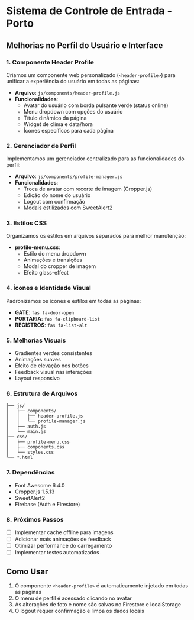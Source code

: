 # Sistema de Controle de Entrada - Porto

## Melhorias no Perfil do Usuário e Interface

### 1. Componente Header Profile
Criamos um componente web personalizado (`<header-profile>`) para unificar a experiência do usuário em todas as páginas:

- **Arquivo**: `js/components/header-profile.js`
- **Funcionalidades**:
  - Avatar do usuário com borda pulsante verde (status online)
  - Menu dropdown com opções do usuário
  - Título dinâmico da página
  - Widget de clima e data/hora
  - Ícones específicos para cada página

### 2. Gerenciador de Perfil
Implementamos um gerenciador centralizado para as funcionalidades do perfil:

- **Arquivo**: `js/components/profile-manager.js`
- **Funcionalidades**:
  - Troca de avatar com recorte de imagem (Cropper.js)
  - Edição do nome do usuário
  - Logout com confirmação
  - Modais estilizados com SweetAlert2

### 3. Estilos CSS
Organizamos os estilos em arquivos separados para melhor manutenção:

- **profile-menu.css**:
  - Estilo do menu dropdown
  - Animações e transições
  - Modal do cropper de imagem
  - Efeito glass-effect

### 4. Ícones e Identidade Visual
Padronizamos os ícones e estilos em todas as páginas:

- **GATE**: `fas fa-door-open`
- **PORTARIA**: `fas fa-clipboard-list`
- **REGISTROS**: `fas fa-list-alt`

### 5. Melhorias Visuais
- Gradientes verdes consistentes
- Animações suaves
- Efeito de elevação nos botões
- Feedback visual nas interações
- Layout responsivo

### 6. Estrutura de Arquivos
```
├── js/
│   ├── components/
│   │   ├── header-profile.js
│   │   └── profile-manager.js
│   ├── auth.js
│   └── main.js
├── css/
│   ├── profile-menu.css
│   ├── components.css
│   └── styles.css
└── *.html
```

### 7. Dependências
- Font Awesome 6.4.0
- Cropper.js 1.5.13
- SweetAlert2
- Firebase (Auth e Firestore)

### 8. Próximos Passos
- [ ] Implementar cache offline para imagens
- [ ] Adicionar mais animações de feedback
- [ ] Otimizar performance do carregamento
- [ ] Implementar testes automatizados

## Como Usar
1. O componente `<header-profile>` é automaticamente injetado em todas as páginas
2. O menu de perfil é acessado clicando no avatar
3. As alterações de foto e nome são salvas no Firestore e localStorage
4. O logout requer confirmação e limpa os dados locais
